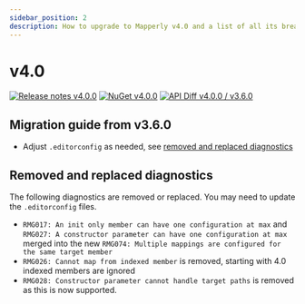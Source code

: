 ```yaml
---
sidebar_position: 2
description: How to upgrade to Mapperly v4.0 and a list of all its breaking changes
---
```


# v4.0

[![Release notes v4.0.0](https://img.shields.io/badge/Release_notes-v4.0-green?style=flat-square)](https://github.com/riok/mapperly/releases/tag/v4.0.0)
[![NuGet v4.0.0](https://img.shields.io/badge/NuGet-v4.0-blue?style=flat-square)](https://www.nuget.org/packages/Riok.Mapperly/4.0.0)
[![API Diff v4.0.0 / v3.6.0](https://img.shields.io/badge/API--Diff-v4.0_%2F_v3.6-yellow?style=flat-square)](https://www.fuget.org/packages/Riok.Mapperly/4.0.0/lib/netstandard2.0/diff/3.6.0/)

## Migration guide from v3.6.0

- Adjust `.editorconfig` as needed, see [removed and replaced diagnostics](#removed-and-replaced-diagnostics)

## Removed and replaced diagnostics

The following diagnostics are removed or replaced. You may need to update the `.editorconfig` files.

- `RMG017: An init only member can have one configuration at max` and `RMG027: A constructor parameter can have one configuration at max` merged into the new `RMG074: Multiple mappings are configured for the same target member`
- `RMG026: Cannot map from indexed member` is removed, starting with 4.0 indexed members are ignored
- `RMG028: Constructor parameter cannot handle target paths` is removed as this is now supported.
